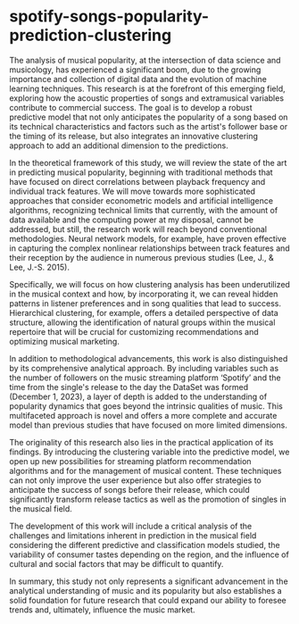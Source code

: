 # spotify-songs-popularity-prediction-clustering

The analysis of musical popularity, at the intersection of data science and musicology, has experienced a significant boom, due to the growing importance and collection of digital data and the evolution of machine learning techniques. This research is at the forefront of this emerging field, exploring how the acoustic properties of songs and extramusical variables contribute to commercial success. The goal is to develop a robust predictive model that not only anticipates the popularity of a song based on its technical characteristics and factors such as the artist's follower base or the timing of its release, but also integrates an innovative clustering approach to add an additional dimension to the predictions.

In the theoretical framework of this study, we will review the state of the art in predicting musical popularity, beginning with traditional methods that have focused on direct correlations between playback frequency and individual track features. We will move towards more sophisticated approaches that consider econometric models and artificial intelligence algorithms, recognizing technical limits that currently, with the amount of data available and the computing power at my disposal, cannot be addressed, but still, the research work will reach beyond conventional methodologies. Neural network models, for example, have proven effective in capturing the complex nonlinear relationships between track features and their reception by the audience in numerous previous studies (Lee, J., & Lee, J.-S. 2015).

Specifically, we will focus on how clustering analysis has been underutilized in the musical context and how, by incorporating it, we can reveal hidden patterns in listener preferences and in song qualities that lead to success. Hierarchical clustering, for example, offers a detailed perspective of data structure, allowing the identification of natural groups within the musical repertoire that will be crucial for customizing recommendations and optimizing musical marketing.

In addition to methodological advancements, this work is also distinguished by its comprehensive analytical approach. By including variables such as the number of followers on the music streaming platform ‘Spotify’ and the time from the single's release to the day the DataSet was formed (December 1, 2023), a layer of depth is added to the understanding of popularity dynamics that goes beyond the intrinsic qualities of music. This multifaceted approach is novel and offers a more complete and accurate model than previous studies that have focused on more limited dimensions.

The originality of this research also lies in the practical application of its findings. By introducing the clustering variable into the predictive model, we open up new possibilities for streaming platform recommendation algorithms and for the management of musical content. These techniques can not only improve the user experience but also offer strategies to anticipate the success of songs before their release, which could significantly transform release tactics as well as the promotion of singles in the musical field.

The development of this work will include a critical analysis of the challenges and limitations inherent in prediction in the musical field considering the different predictive and classification models studied, the variability of consumer tastes depending on the region, and the influence of cultural and social factors that may be difficult to quantify.

In summary, this study not only represents a significant advancement in the analytical understanding of music and its popularity but also establishes a solid foundation for future research that could expand our ability to foresee trends and, ultimately, influence the music market.
